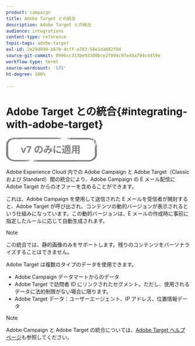 ```yaml
---
product: campaign
title: Adobe Target との統合
description: Adobe Target との統合
audience: integrations
content-type: reference
topic-tags: adobe-target
exl-id: 2e29d090-b87b-4cff-a703-58e1da082f04
source-git-commit: 0996cc313be93300bce2f094c97e45a794cd459e
workflow-type: tm+mt
source-wordcount: '171'
ht-degree: 100%

---
```


# Adobe Target との統合{#integrating-with-adobe-target}

![](../../assets/v7-only.svg)

Adobe Experience Cloud 内での Adobe Campaign と Adobe Target（Classic および Standard）間の統合により、Adobe Campaign の E メール配信に Adobe Target からのオファーを含めることができます。

これは、Adobe Campaign を使用して送信された E メールを受信者が開封すると、Adobe Target が呼び出され、コンテンツの動的バージョンが表示されるという仕組みになっています。この動的バージョンは、E メールの作成時に事前に指定したルールに応じて自動生成されます。

>[!NOTE]
>
>この統合では、静的画像のみをサポートします。残りのコンテンツをパーソナライズすることはできません。

Adobe Target は複数のタイプのデータを使用できます。

* Adobe Campaign データマートからのデータ
* Adobe Target で訪問者 ID にリンクされたセグメント。ただし、使用されるデータに法的制限がない場合に限ります。
* Adobe Target データ：ユーザーエージェント、IP アドレス、位置情報データ

>[!NOTE]
>
>Adobe Campaign と Adobe Target の統合については、[Adobe Target ヘルプページ](https://experienceleague.adobe.com/docs/target/using/integrate/campaign-and-target.html?lang=ja)も参照してください。
